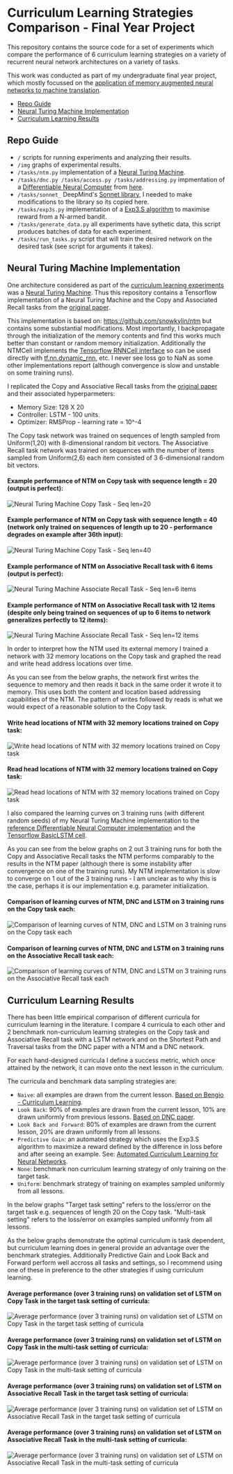 # Curriculum Learning Strategies Comparison - Final Year Project

This repository contains the source code for a set of experiments which compare the performance of 6 curriculum learning strategies on a variety of recurrent neural network architectures on a variety of tasks.

This work was conducted as part of my undergraduate final year project, which mostly focussed on the [application of memory augmented neural networks to machine translation](https://github.com/MarkPKCollier/NMTFYP).

- [Repo Guide](#repo-guide)
- [Neural Turing Machine Implementation](#neural-turing-machine-implementation)
- [Curriculum Learning Results](#curriculum-learning-results)

## Repo Guide

- ```/``` scripts for running experiments and analyzing their results.
- ```/img``` graphs of experimental results.
- ```/tasks/ntm.py``` implementation of a [Neural Turing Machine](https://arxiv.org/abs/1410.5401).
- ```/tasks/dnc.py /tasks/access.py /tasks/addressing.py``` impmentation of a [Differentiable Neural Computer](https://www.nature.com/articles/nature20101.pdf) from [here](https://github.com/deepmind/dnc).
- ```/tasks/sonnet_``` DeepMind's [Sonnet library](https://github.com/deepmind/sonnet), I needed to make modifications to the library so its copied here.
- ```/tasks/exp3s.py``` implementation of a [Exp3.S algorithm](http://epubs.siam.org/doi/abs/10.1137/S0097539701398375) to maximise reward from a N-armed bandit.
- ```/tasks/generate_data.py``` all experiments have sythetic data, this script produces batches of data for each experiment.
- ```/tasks/run_tasks.py``` script that will train the desired network on the desired task (see script for arguments it takes).

## Neural Turing Machine Implementation

One architecture considered as part of the [curriculum learning experiments](#curriculum-learning-results) was a [Neural Turing Machine](https://arxiv.org/abs/1410.5401). Thus this repository contains a Tensorflow implementation of a Neural Turing Machine and the Copy and Associated Recall tasks from the [original paper](https://arxiv.org/abs/1410.5401).

This implementation is based on: https://github.com/snowkylin/ntm but contains some substantial modifications. Most importantly, I backpropagate through the initialization of the memory contents and find this works much better than constant or random memory initialization. Additionally the NTMCell implements the [Tensorflow RNNCell interface](https://www.tensorflow.org/api_docs/python/tf/contrib/rnn/RNNCell) so can be used directly with [tf.nn.dynamic_rnn](https://www.tensorflow.org/api_docs/python/tf/nn/dynamic_rnn), etc. I never see loss go to NaN as some other implementations report (although convergence is slow and unstable on some training runs).

I replicated the Copy and Associative Recall tasks from the [original paper](https://arxiv.org/abs/1410.5401) and their associated hyperparmeters:

- Memory Size: 128 X 20
- Controller: LSTM - 100 units
- Optimizer: RMSProp - learning rate = 10^-4

The Copy task network was trained on sequences of length sampled from Uniform(1,20) with 8-dimensional random bit vectors. The Associative Recall task network was trained on sequences with the number of items sampled from Uniform(2,6) each item consisted of 3 6-dimensional random bit vectors.

#### Example performance of NTM on Copy task with sequence length = 20 (output is perfect):
![Neural Turing Machine Copy Task - Seq len=20](/img/copy_ntm_20_0.png)

#### Example performance of NTM on Copy task with sequence length = 40 (network only trained on sequences of length up to 20 - performance degrades on example after 36th input):
![Neural Turing Machine Copy Task - Seq len=40](/img/copy_ntm_40_1.png)

#### Example performance of NTM on Associative Recall task with 6 items (output is perfect):
![Neural Turing Machine Associate Recall Task - Seq len=6 items](/img/associative_recall_ntm_6_0.png)

#### Example performance of NTM on Associative Recall task with 12 items (despite only being trained on sequences of up to 6 items to network generalizes perfectly to 12 items):
![Neural Turing Machine Associate Recall Task - Seq len=12 items](/img/associative_recall_ntm_12_0.png)

In order to interpret how the NTM used its external memory I trained a network with 32 memory locations on the Copy task and graphed the read and write head address locations over time.

As you can see from the below graphs, the network first writes the sequence to memory and then reads it back in the same order it wrote it to memory. This uses both the content and location based addressing capabilities of the NTM. The pattern of writes followed by reads is what we would expect of a reasonable solution to the Copy task.

#### Write head locations of NTM with 32 memory locations trained on Copy task:
![Write head locations of NTM with 32 memory locations trained on Copy task](/img/ntm_copy_write_head.png)

#### Read head locations of NTM with 32 memory locations trained on Copy task:
![Read head locations of NTM with 32 memory locations trained on Copy task](/img/ntm_copy_read_head.png)

I also compared the learning curves on 3 training runs (with different random seeds) of my Neural Turing Machine implementation to the [reference Differentiable Neural Computer implementation](https://github.com/deepmind/dnc) and the [Tensorflow BasicLSTM cell](https://www.tensorflow.org/api_docs/python/tf/contrib/rnn/BasicLSTMCell).

As you can see from the below graphs on 2 out 3 training runs for both the Copy and Associative Recall tasks the NTM performs comparably to the results in the NTM paper (although there is some instability after convergence on one of the training runs). My NTM implementation is slow to converge on 1 out of the 3 training runs - I am unclear as to why this is the case, perhaps it is our implementation e.g. parameter initialization.

#### Comparison of learning curves of NTM, DNC and LSTM on 3 training runs on the Copy task each:
![Comparison of learning curves of NTM, DNC and LSTM on 3 training runs on the Copy task each](/img/copy_task_archiecture_comparison.png)

#### Comparison of learning curves of NTM, DNC and LSTM on 3 training runs on the Associative Recall task each:
![Comparison of learning curves of NTM, DNC and LSTM on 3 training runs on the Associative Recall task each](/img/associative_recall_archiecture_comparison.png)

## Curriculum Learning Results

There has been little empirical comparison of different curricula for curriculum learning in the literature. I compare 4 curricula to each other and 2 benchmark non-curriculum learning strategies on the Copy task and Associative Recall task with a LSTM network and on the Shortest Path and Traversal tasks from the DNC paper with a NTM and a DNC network.

For each hand-designed curricula I define a success metric, which once attained by the network, it can move onto the next lesson in the curriculum.

The curricula and benchmark data sampling strategies are:

- ```Naive```: all examples are drawn from the current lesson. [Based on Bengio - Curriculum Learning](https://dl.acm.org/citation.cfm?id=1553380).
- ```Look Back```: 90% of examples are drawn from the current lesson, 10% are drawn uniformly from previous lessons. [Based on DNC paper](https://www.nature.com/articles/nature20101.pdf).
- ```Look Back and Forward```: 80% of examples are drawn from the current lesson, 20% are drawn uniformly from all lessons.
- ```Predictive Gain```: an automated strategy which uses the Exp3.S algorithm to maximize a reward defined by the difference in loss before and after seeing an example. See: [Automated Curriculum Learning for Neural Networks](https://arxiv.org/pdf/1704.03003.pdf).
- ```None```: benchmark non curriculum learning strategy of only training on the target task.
- ```Uniform```: benchmark strategy of training on examples sampled uniformly from all lessons.

In the below graphs "Target task setting" refers to the loss/error on the target task e.g. sequences of length 20 on the Copy task. "Multi-task setting" refers to the loss/error on examples sampled uniformly from all lessons.

As the below graphs demonstrate the optimal curriculum is task dependent, but curriculum learning does in general provide an advantage over the benchmark strategies. Additionally Predictive Gain and Look Back and Forward perform well accross all tasks and settings, so I recommend using one of these in preference to the other strategies if using curriculum learning.

#### Average performance (over 3 training runs) on validation set of LSTM on Copy Task in the target task setting of curricula:
![Average performance (over 3 training runs) on validation set of LSTM on Copy Task in the target task setting of curricula](/img/copy_task_lstm_curricula_comparison_target_setting.png)

#### Average performance (over 3 training runs) on validation set of LSTM on Copy Task in the multi-task setting of curricula:
![Average performance (over 3 training runs) on validation set of LSTM on Copy Task in the multi-task setting of curricula](/img/copy_task_lstm_curricula_comparison_multi_setting.png)

#### Average performance (over 3 training runs) on validation set of LSTM on Associative Recall Task in the target task setting of curricula:
![Average performance (over 3 training runs) on validation set of LSTM on Associative Recall Task in the target task setting of curricula](/img/associative_recall_task_lstm_curricula_comparison_target_setting.png)

#### Average performance (over 3 training runs) on validation set of LSTM on Associative Recall Task in the multi-task setting of curricula:
![Average performance (over 3 training runs) on validation set of LSTM on Associative Recall Task in the multi-task setting of curricula](/img/associative_recall_task_lstm_curricula_comparison_multi_setting.png)

